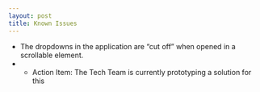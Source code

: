 ```yaml
---
layout: post
title: Known Issues
---
```


- The dropdowns in the application are “cut off” when opened in a scrollable element.
- - Action Item: The Tech Team is currently prototyping a solution for this
